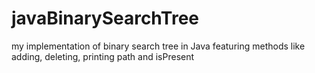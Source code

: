 # javaBinarySearchTree
my implementation of binary search tree in Java featuring methods like adding, deleting, printing path and isPresent
